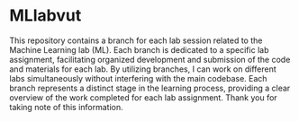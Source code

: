 # MLlabvut

This repository contains a branch for each lab session related to the Machine Learning lab (ML). Each branch is dedicated to a specific lab assignment, facilitating organized development and submission of the code and materials for each lab. By utilizing branches, I can work on different labs simultaneously without interfering with the main codebase. Each branch represents a distinct stage in the learning process, providing a clear overview of the work completed for each lab assignment. Thank you for taking note of this information.
